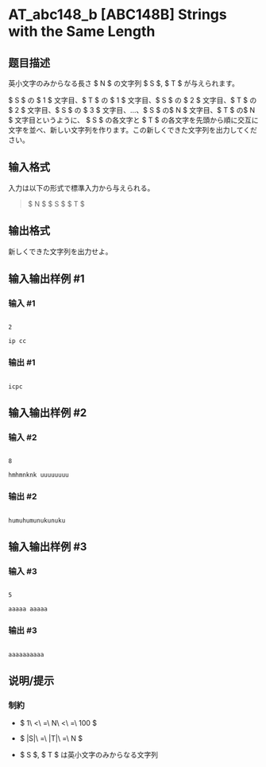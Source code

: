 # AT_abc148_b [ABC148B] Strings with the Same Length

## 题目描述

[problemUrl]: https://atcoder.jp/contests/abc148/tasks/abc148_b

英小文字のみからなる長さ $ N $ の文字列 $ S $, $ T $ が与えられます。

$ S $ の $ 1 $ 文字目、$ T $ の $ 1 $ 文字目、$ S $ の $ 2 $ 文字目、$ T $ の$ 2 $ 文字目、$ S $ の $ 3 $ 文字目、...、$ S $ の$ N $ 文字目、$ T $ の$ N $ 文字目というように、 $ S $ の各文字と $ T $ の各文字を先頭から順に交互に文字を並べ、新しい文字列を作ります。この新しくできた文字列を出力してください。

## 输入格式

入力は以下の形式で標準入力から与えられる。

> $ N $ $ S $ $ T $

## 输出格式

新しくできた文字列を出力せよ。

## 输入输出样例 #1

### 输入 #1

```
2
ip cc
```

### 输出 #1

```
icpc
```

## 输入输出样例 #2

### 输入 #2

```
8
hmhmnknk uuuuuuuu
```

### 输出 #2

```
humuhumunukunuku
```

## 输入输出样例 #3

### 输入 #3

```
5
aaaaa aaaaa
```

### 输出 #3

```
aaaaaaaaaa
```

## 说明/提示

### 制約

- $ 1\ <\ =\ N\ <\ =\ 100 $
- $ |S|\ =\ |T|\ =\ N $
- $ S $, $ T $ は英小文字のみからなる文字列
